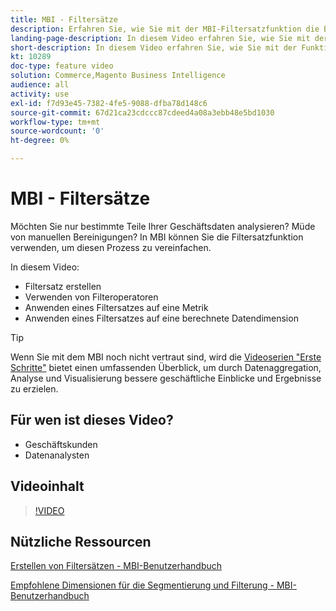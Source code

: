 ```yaml
---
title: MBI - Filtersätze
description: Erfahren Sie, wie Sie mit der MBI-Filtersatzfunktion die Berichterstellung für Geschäftsdaten für Adobe Commerce und Magento Open Source vereinfachen.
landing-page-description: In diesem Video erfahren Sie, wie Sie mit der Funktion "MBI-Filtersätze"die Berichterstellung für Geschäftsdaten vereinfachen.
short-description: In diesem Video erfahren Sie, wie Sie mit der Funktion "MBI-Filtersätze"die Berichterstellung für Geschäftsdaten vereinfachen.
kt: 10289
doc-type: feature video
solution: Commerce,Magento Business Intelligence
audience: all
activity: use
exl-id: f7d93e45-7382-4fe5-9088-dfba78d148c6
source-git-commit: 67d21ca23cdccc87cdeed4a08a3ebb48e5bd1030
workflow-type: tm+mt
source-wordcount: '0'
ht-degree: 0%

---
```


# MBI - Filtersätze

Möchten Sie nur bestimmte Teile Ihrer Geschäftsdaten analysieren? Müde von manuellen Bereinigungen? In MBI können Sie die Filtersatzfunktion verwenden, um diesen Prozess zu vereinfachen.

In diesem Video:

- Filtersatz erstellen
- Verwenden von Filteroperatoren
- Anwenden eines Filtersatzes auf eine Metrik
- Anwenden eines Filtersatzes auf eine berechnete Datendimension

>[!TIP]
>
>Wenn Sie mit dem MBI noch nicht vertraut sind, wird die [Videoserien &quot;Erste Schritte&quot;](1-overview.md) bietet einen umfassenden Überblick, um durch Datenaggregation, Analyse und Visualisierung bessere geschäftliche Einblicke und Ergebnisse zu erzielen.

## Für wen ist dieses Video?

- Geschäftskunden
- Datenanalysten

## Videoinhalt

>[!VIDEO](https://video.tv.adobe.com/v/342408?quality=12&learn=on)

## Nützliche Ressourcen

[Erstellen von Filtersätzen - MBI-Benutzerhandbuch](https://experienceleague.adobe.com/docs/commerce-business-intelligence/mbi/build/reports/ess-manage-data-filters.html)

[Empfohlene Dimensionen für die Segmentierung und Filterung - MBI-Benutzerhandbuch](https://experienceleague.adobe.com/docs/commerce-business-intelligence/mbi/best-practices/data/segment-filter.html)
